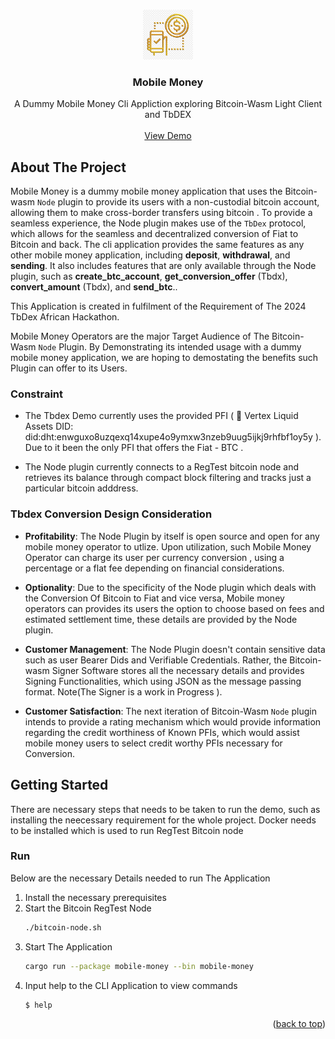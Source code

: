 <!-- Improved compatibility of back to top link: See: https://github.com/othneildrew/Best-README-Template/pull/73 -->
<a id="readme-top"></a>


<!-- PROJECT LOGO -->
<br />
<div align="center">
  <a href="/">
    <img src="images/mobile-money.png" alt="Logo" width="80" height="80">
  </a>

  <h3 align="center">Mobile Money</h3>

  <p align="center">
    A Dummy Mobile Money Cli Appliction exploring Bitcoin-Wasm Light Client and TbDEX
    <br />
    <br />
    <a href="https://drive.google.com/file/d/1khb6cEO5vPhXf4IVqJvdeWASrQrHdYT8/view?usp=sharing">View Demo</a>
  </p>
</div>


<!-- ABOUT THE PROJECT -->
## About The Project

Mobile Money is a dummy mobile money application that uses the Bitcoin-wasm `Node` plugin to provide its users with a non-custodial bitcoin account, allowing them to make cross-border transfers using bitcoin . To provide a seamless experience, the Node plugin makes use of the `TbDex` protocol, which allows for the seamless and decentralized conversion of Fiat to Bitcoin and back. The cli application provides the same features as any other mobile money application, including __deposit__, __withdrawal__, and __sending__. It also includes features that are only available through the Node plugin, such as __create_btc_account__, __get_conversion_offer__ (Tbdx), __convert_amount__ (Tbdx), and __send_btc__..

This Application is created in fulfilment of the Requirement of The 2024 TbDex African Hackathon. 

Mobile Money Operators are the major Target Audience of The Bitcoin-Wasm `Node` Plugin. By Demonstrating its intended usage with a dummy mobile money application, we are hoping to demostating the benefits such Plugin can offer to its Users.  

### Constraint

- The Tbdex Demo currently uses the provided PFI ( 
🏦 Vertex Liquid Assets DID: did:dht:enwguxo8uzqexq14xupe4o9ymxw3nzeb9uug5ijkj9rhfbf1oy5y ). Due to it
been the only PFI that offers the Fiat - BTC .

- The Node plugin currently connects to a RegTest bitcoin node and retrieves its balance through compact block filtering and tracks just a particular bitcoin adddress.

### Tbdex Conversion Design Consideration

- __Profitability__: The Node Plugin by itself is open source and open for any mobile money operator to utlize. Upon utilization, such Mobile Money Operator can charge its user per currency conversion , using a percentage or a flat fee depending on financial considerations.

- __Optionality__: Due to the specificity of the Node plugin which deals with the Conversion Of Bitcoin to Fiat and vice versa, Mobile money operators can provides its users the option to choose based on fees and estimated settlement time, these details are provided by the Node plugin.

- __Customer Management__: The Node Plugin doesn't contain sensitive data such as user Bearer Dids and Verifiable Credentials. Rather, the Bitcoin-wasm Signer Software stores all the necessary details and provides Signing Functionalities, which using JSON as the message passing format. Note(The Signer is a work in Progress ). 

- __Customer Satisfaction__: The next iteration of Bitcoin-Wasm `Node` plugin intends to provide a rating mechanism which would provide information regarding the credit worthiness of Known PFIs, which would assist mobile money users to select credit worthy PFIs necessary for Conversion.



<!-- GETTING STARTED -->
## Getting Started

There are necessary steps that needs to be taken to run the demo, such as installing the neecessary requirement for the whole project. Docker needs to be installed which is used to run RegTest Bitcoin node


### Run

Below are the necessary Details needed to run The Application 

1. Install the necessary prerequisites
2. Start the Bitcoin RegTest Node
   ```sh
   ./bitcoin-node.sh
   ```
3. Start The Application
   ```sh
   cargo run --package mobile-money --bin mobile-money 
   ```
4. Input help to the CLI Application to view commands
   ```sh
   $ help
   ```


<p align="right">(<a href="#readme-top">back to top</a>)</p>



